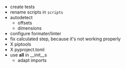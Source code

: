 - create tests
- rename scripts in `scripts`
- autodetect
  - offsets
  - dimensions
- configure formater/linter
- fix calculated step, because it's not working properly
- X piptools
- X pyproject.toml
- use __all__ in __init__s
  - adapt imports
